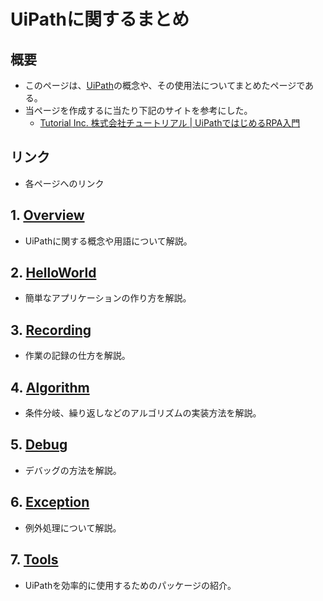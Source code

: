 # UiPathに関するまとめ

## 概要

- このページは、[UiPath](https://www.uipath.com)の概念や、その使用法についてまとめたページである。
- 当ページを作成するに当たり下記のサイトを参考にした。
  - [Tutorial Inc. 株式会社チュートリアル  \| UiPathではじめるRPA入門 ](https://tutorial.co.jp/uipath-overview/)

## リンク

- 各ページへのリンク

## 1. [Overview](./mdFiles/OverView.html)

- UiPathに関する概念や用語について解説。

## 2. [HelloWorld](./mdFiles/HelloWorld.html)

- 簡単なアプリケーションの作り方を解説。

## 3. [Recording](./mdFiles/Recording.html)

- 作業の記録の仕方を解説。

## 4. [Algorithm](./mdFiles/Algorithm.html)

- 条件分岐、繰り返しなどのアルゴリズムの実装方法を解説。

## 5. [Debug](./mdFiles/Debug.html)

- デバッグの方法を解説。

## 6. [Exception](./mdFiles/Exception.html)

- 例外処理について解説。

## 7. [Tools](./mdFiles/Tools.html)

- UiPathを効率的に使用するためのパッケージの紹介。

